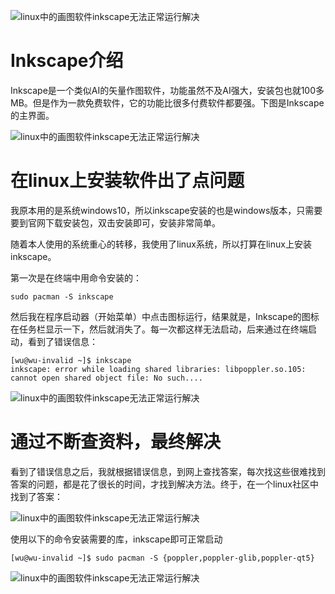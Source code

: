![linux中的画图软件inkscape无法正常运行解决](https://p1-tt.byteimg.com/origin/dfic-imagehandler/4ab0062c-980c-4f3b-a2d8-6d2124d94589?from=pc)



# Inkscape介绍

Inkscape是一个类似AI的矢量作图软件，功能虽然不及AI强大，安装包也就100多MB。但是作为一款免费软件，它的功能比很多付费软件都要强。下图是Inkscape的主界面。

![linux中的画图软件inkscape无法正常运行解决](https://p1-tt.byteimg.com/origin/pgc-image/a9ccf903e64e4aaf8f5fb9c30a05ad33?from=pc)



# 在linux上安装软件出了点问题

我原本用的是系统windows10，所以inkscape安装的也是windows版本，只需要要到官网下载安装包，双击安装即可，安装非常简单。

随着本人使用的系统重心的转移，我使用了linux系统，所以打算在linux上安装inkscape。

第一次是在终端中用命令安装的：

```
sudo pacman -S inkscape
```

然后我在程序启动器（开始菜单）中点击图标运行，结果就是，Inkscape的图标在任务栏显示一下，然后就消失了。每一次都这样无法启动，后来通过在终端启动，看到了错误信息：

```
[wu@wu-invalid ~]$ inkscape 
inkscape: error while loading shared libraries: libpoppler.so.105: cannot open shared object file: No such....
```

![linux中的画图软件inkscape无法正常运行解决](https://p1-tt.byteimg.com/origin/pgc-image/f3a6e02ad356415194adf71d2968b535?from=pc)



# 通过不断查资料，最终解决

看到了错误信息之后，我就根据错误信息，到网上查找答案，每次找这些很难找到答案的问题，都是花了很长的时间，才找到解决方法。终于，在一个linux社区中找到了答案：

![linux中的画图软件inkscape无法正常运行解决](https://p6-tt.byteimg.com/origin/pgc-image/6ea54cd7f2cb4a45a1d9886ec8fdd22e?from=pc)



使用以下的命令安装需要的库，inkscape即可正常启动

```
[wu@wu-invalid ~]$ sudo pacman -S {poppler,poppler-glib,poppler-qt5}
```

![linux中的画图软件inkscape无法正常运行解决](https://p3-tt.byteimg.com/origin/pgc-image/6a566423c60b4b9da87271ad744fecd5?from=pc)